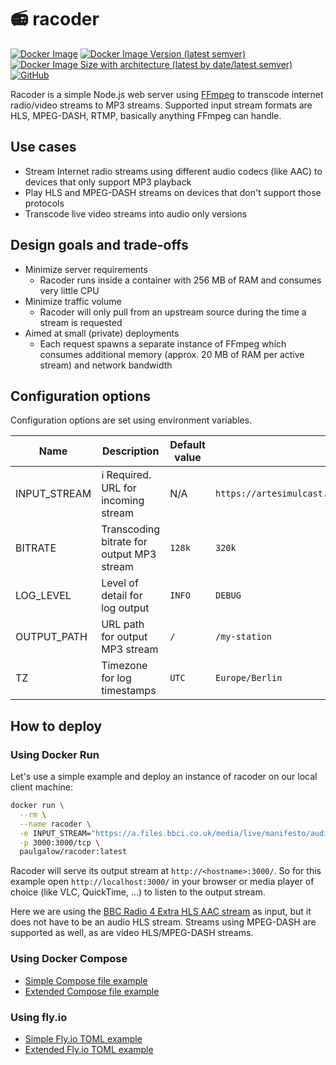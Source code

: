 # 📻 racoder

[![Docker Image](https://github.com/paulgalow/racoder/actions/workflows/docker-image.yml/badge.svg)](https://github.com/paulgalow/racoder/actions/workflows/docker-image.yml)
[![Docker Image Version (latest semver)](https://img.shields.io/docker/v/paulgalow/racoder)](https://hub.docker.com/r/paulgalow/racoder/tags)
[![Docker Image Size with architecture (latest by date/latest semver)](https://img.shields.io/docker/image-size/paulgalow/racoder)](https://hub.docker.com/r/paulgalow/racoder/tags)
[![GitHub](https://img.shields.io/github/license/paulgalow/racoder)](https://github.com/paulgalow/racoder/blob/main/LICENSE)

Racoder is a simple Node.js web server using [FFmpeg](https://ffmpeg.org/) to transcode internet radio/video streams to MP3 streams. Supported input stream formats are HLS, MPEG-DASH, RTMP, basically anything FFmpeg can handle.

## Use cases

- Stream Internet radio streams using different audio codecs (like AAC) to devices that only support MP3 playback
- Play HLS and MPEG-DASH streams on devices that don't support those protocols
- Transcode live video streams into audio only versions

## Design goals and trade-offs

- Minimize server requirements
  - Racoder runs inside a container with 256 MB of RAM and consumes very little CPU
- Minimize traffic volume
  - Racoder will only pull from an upstream source during the time a stream is requested
- Aimed at small (private) deployments
  - Each request spawns a separate instance of FFmpeg which consumes additional memory (approx. 20 MB of RAM per active stream) and network bandwidth

## Configuration options

Configuration options are set using environment variables.

| Name         | Description                               | Default value | Example                                                                             |
| ------------ | ----------------------------------------- | ------------- | ----------------------------------------------------------------------------------- |
| INPUT_STREAM | ℹ️ Required. URL for incoming stream      | N/A           | `https://artesimulcast.akamaized.net/hls/live/2030993/artelive_de/master_v180.m3u8` |
| BITRATE      | Transcoding bitrate for output MP3 stream | `128k`        | `320k`                                                                              |
| LOG_LEVEL    | Level of detail for log output            | `INFO`        | `DEBUG`                                                                             |
| OUTPUT_PATH  | URL path for output MP3 stream            | `/`           | `/my-station`                                                                       |
| TZ           | Timezone for log timestamps               | `UTC`         | `Europe/Berlin`                                                                     |

## How to deploy

### Using Docker Run

Let's use a simple example and deploy an instance of racoder on our local client machine:

```sh
docker run \
  --rm \
  --name racoder \
  -e INPUT_STREAM="https://a.files.bbci.co.uk/media/live/manifesto/audio/simulcast/hls/nonuk/sbr_low/ak/bbc_radio_four_extra.m3u8" \
  -p 3000:3000/tcp \
  paulgalow/racoder:latest
```

Racoder will serve its output stream at `http://<hostname>:3000/`. So for this example open `http://localhost:3000/` in your browser or media player of choice (like VLC, QuickTime, …) to listen to the output stream.

Here we are using the [BBC Radio 4 Extra HLS AAC stream](https://en.everybodywiki.com/List_of_BBC_radio_stream_URLs#Digital-only_stations) as input, but it does not have to be an audio HLS stream. Streams using MPEG-DASH are supported as well, as are video HLS/MPEG-DASH streams.

### Using Docker Compose

- [Simple Compose file example](https://github.com/paulgalow/racoder/blob/main/examples/docker-compose.simple.yml)
- [Extended Compose file example](https://github.com/paulgalow/racoder/blob/main/examples/docker-compose.extended.yml)

### Using fly.io

- [Simple Fly.io TOML example](https://github.com/paulgalow/racoder/blob/main/examples/fly.simple.toml)
- [Extended Fly.io TOML example](https://github.com/paulgalow/racoder/blob/main/examples/fly.extended.toml)
